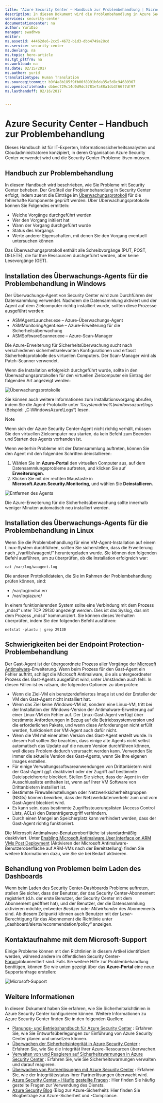 ```yaml
---
title: "Azure Security Center – Handbuch zur Problembehandlung | Microsoft Docs"
description: In diesem Dokument wird die Problembehandlung in Azure Security Center beschrieben.
services: security-center
documentationcenter: na
author: YuriDio
manager: swadhwa
editor: 
ms.assetid: 44462de6-2cc5-4672-b1d3-dbb4749a28cd
ms.service: security-center
ms.devlang: na
ms.topic: hero-article
ms.tgt_pltfrm: na
ms.workload: na
ms.date: 02/15/2017
ms.author: yurid
translationtype: Human Translation
ms.sourcegitcommit: b9f4a8b185f9fb06f8991b6da35a5d8c94689367
ms.openlocfilehash: dbbec729c14d0d9dc5781e7a88a1db3f66f7df97
ms.lasthandoff: 02/16/2017


---
```

# <a name="azure-security-center-troubleshooting-guide"></a>Azure Security Center – Handbuch zur Problembehandlung
Dieses Handbuch ist für IT-Experten, Informationssicherheitsanalysten und Cloudadministratoren konzipiert, in deren Organisation Azure Security Center verwendet wird und die Security Center-Probleme lösen müssen.

## <a name="troubleshooting-guide"></a>Handbuch zur Problembehandlung
In diesem Handbuch wird beschrieben, wie Sie Probleme mit Security Center beheben. Der Großteil der Problembehandlung in Security Center erfolgt, indem zuerst die Einträge im [Überwachungsprotokoll](https://azure.microsoft.com/updates/audit-logs-in-azure-preview-portal/) für die fehlerhafte Komponente geprüft werden. Über Überwachungsprotokolle können Sie Folgendes ermitteln:

* Welche Vorgänge durchgeführt werden
* Wer den Vorgang initiiert hat
* Wann der Vorgang durchgeführt wurde
* Status des Vorgangs
* Werte anderer Eigenschaften, mit denen Sie den Vorgang eventuell untersuchen können

Das Überwachungsprotokoll enthält alle Schreibvorgänge (PUT, POST, DELETE), die für Ihre Ressourcen durchgeführt werden, aber keine Lesevorgänge (GET).

## <a name="troubleshooting-monitoring-agent-installation-in-windows"></a>Installation des Überwachungs-Agents für die Problembehandlung in Windows
Der Überwachungs-Agent von Security Center wird zum Durchführen der Datensammlung verwendet. Nachdem die Datensammlung aktiviert und der Agent auf dem Zielcomputer richtig installiert wurde, sollten diese Prozesse ausgeführt werden:

* ASMAgentLauncher.exe – Azure-Überwachungs-Agent 
* ASMMonitoringAgent.exe – Azure-Erweiterung für die Sicherheitsüberwachung
* ASMSoftwareScanner.exe – Azure-Scan-Manager

Die Azure-Erweiterung für Sicherheitsüberwachung sucht nach verschiedenen sicherheitsrelevanten Konfigurationen und erfasst Sicherheitsprotokolle des virtuellen Computers. Der Scan-Manager wird als Patch-Scanner verwendet.

Wenn die Installation erfolgreich durchgeführt wurde, sollte in den Überwachungsprotokollen für den virtuellen Zielcomputer ein Eintrag der folgenden Art angezeigt werden:

![Überwachungsprotokolle](./media/security-center-troubleshooting-guide/security-center-troubleshooting-guide-fig1.png)

Sie können auch weitere Informationen zum Installationsvorgang abrufen, indem Sie die Agent-Protokolle unter *%systemdrive%\windowsazure\logs* (Beispiel: „C:\WindowsAzure\Logs“) lesen.

> [!NOTE]
> Wenn sich der Azure Security Center-Agent nicht richtig verhält, müssen Sie den virtuellen Zielcomputer neu starten, da kein Befehl zum Beenden und Starten des Agents vorhanden ist.


Wenn weiterhin Probleme mit der Datensammlung auftreten, können Sie den Agent mit den folgenden Schritten deinstallieren:

1. Wählen Sie im **Azure-Portal** den virtuellen Computer aus, auf dem Datensammlungsprobleme auftreten, und klicken Sie auf **Erweiterungen**.
2. Klicken Sie mit der rechten Maustaste in **Microsoft.Azure.Security.Monitoring**, und wählen Sie **Deinstallieren**.

![Entfernen des Agents](./media/security-center-troubleshooting-guide/security-center-troubleshooting-guide-fig4.png)

Die Azure-Erweiterung für die Sicherheitsüberwachung sollte innerhalb weniger Minuten automatisch neu installiert werden.

## <a name="troubleshooting-monitoring-agent-installation-in-linux"></a>Installation des Überwachungs-Agents für die Problembehandlung in Linux
Wenn Sie die Problembehandlung für eine VM-Agent-Installation auf einem Linux-System durchführen, sollten Sie sicherstellen, dass die Erweiterung nach „/var/lib/waagent/“ heruntergeladen wurde. Sie können den folgenden Befehl ausführen, um zu überprüfen, ob die Installation erfolgreich war:

`cat /var/log/waagent.log` 

Die anderen Protokolldateien, die Sie im Rahmen der Problembehandlung prüfen können, sind: 

* /var/log/mdsd.err
* /var/log/azure/

In einem funktionierenden System sollte eine Verbindung mit dem Prozess „mdsd“ unter TCP 29130 angezeigt werden. Dies ist das Syslog, das mit dem Prozess „mdsd“ kommuniziert. Sie können dieses Verhalten überprüfen, indem Sie den folgenden Befehl ausführen:

`netstat -plantu | grep 29130`

## <a name="troubleshooting-endpoint-protection-not-working-properly"></a>Schwierigkeiten bei der Endpoint Protection-Problembehandlung

Der Gast-Agent ist der übergeordnete Prozess aller Vorgänge der [Microsoft Antimalware](../security/azure-security-antimalware.md)-Erweiterung. Wenn beim Prozess für den Gast-Agent ein Fehler auftritt, schlägt die Microsoft Antimalware, die als untergeordneter Prozess des Gast-Agents ausgeführt wird, unter Umständen auch fehl.  In diesen Fällen ist es ratsam, die folgenden Optionen zu überprüfen:

- Wenn die Ziel-VM ein benutzerdefiniertes Image ist und der Ersteller der VM den Gast-Agent nicht installiert hat.
- Wenn das Ziel keine Windows-VM ist, sondern eine Linux-VM, tritt bei der Installation der Windows-Version der Antimalware-Erweiterung auf einer Linux-VM ein Fehler auf. Der Linux-Gast-Agent verfügt über bestimmte Anforderungen in Bezug auf die Betriebssystemversion und die erforderlichen Pakete, und wenn diese Anforderungen nicht erfüllt werden, funktioniert der VM-Agent auch dafür nicht. 
- Wenn die VM mit einer alten Version des Gast-Agent erstellt wurde. In diesem Fall sollten Sie beachten, dass einige alte Agents nicht selbst automatisch das Update auf die neuere Version durchführen können, weil dieses Problem dadurch verursacht werden kann. Verwenden Sie immer die aktuelle Version des Gast-Agents, wenn Sie Ihre eigenen Images erstellen.
- Für einige Verwaltungssoftwareanwendungen von Drittanbietern wird der Gast-Agent ggf. deaktiviert oder der Zugriff auf bestimmte Dateispeicherorte blockiert. Stellen Sie sicher, dass der Agent in der Ausschlussliste enthalten ist, wenn auf Ihrer VM Software von Drittanbietern installiert ist.
- Bestimmte Firewalleinstellungen oder Netzwerksicherheitsgruppen (NSGs) können bewirken, dass der Netzwerkdatenverkehr zum und vom Gast-Agent blockiert wird.
- Es kann sein, dass bestimmte Zugriffssteuerungslisten (Access Control Lists, ACLs) den Datenträgerzugriff verhindern.
- Durch einen Mangel an Speicherplatz kann verhindert werden, dass der Gast-Agent richtig funktioniert. 

Die Microsoft Antimalware-Benutzeroberfläche ist standardmäßig deaktiviert. Unter [Enabling Microsoft Antimalware User Interface on ARM VMs Post Deployment](https://blogs.msdn.microsoft.com/azuresecurity/2016/03/09/enabling-microsoft-antimalware-user-interface-post-deployment/) (Aktivieren der Microsoft Antimalware-Benutzeroberfläche auf ARM-VMs nach der Bereitstellung) finden Sie weitere Informationen dazu, wie Sie sie bei Bedarf aktivieren.

## <a name="troubleshooting-problems-loading-the-dashboard"></a>Behandlung von Problemen beim Laden des Dashboards

Wenn beim Laden des Security Center-Dashboards Probleme auftreten, stellen Sie sicher, dass der Benutzer, der das Security Center-Abonnement registriert (d.h. der erste Benutzer, der Security Center mit dem Abonnement geöffnet hat), und der Benutzer, der die Datensammlung aktivieren möchte, entweder *Besitzer* oder *Mitwirkender* des Abonnements sind. Ab diesem Zeitpunkt können auch Benutzer mit der *Leser*-Berechtigung für das Abonnement die Richtlinie unter „dashboard/alerts/recommendation/policy“ anzeigen.

## <a name="contacting-microsoft-support"></a>Kontaktaufnahme mit dem Microsoft-Support
Einige Probleme können mit den Richtlinien in diesem Artikel identifiziert werden, während andere im öffentlichen Security Center- [Forum](https://social.msdn.microsoft.com/Forums/en-US/home?forum=AzureSecurityCenter)dokumentiert sind. Falls Sie weitere Hilfe zur Problembehandlung benötigen, können Sie wie unten gezeigt über das **Azure-Portal** eine neue Supportanfrage erstellen: 

![Microsoft-Support](./media/security-center-troubleshooting-guide/security-center-troubleshooting-guide-fig2.png)

## <a name="see-also"></a>Weitere Informationen
In diesem Dokument haben Sie erfahren, wie Sie Sicherheitsrichtlinien in Azure Security Center konfigurieren können. Weitere Informationen zu Azure Security Center finden Sie in den folgenden Quellen:

* [Planungs- und Betriebshandbuch für Azure Security Center](security-center-planning-and-operations-guide.md) : Erfahren Sie, wie Sie Entwurfsüberlegungen zur Einführung von Azure Security Center planen und umsetzen können.
* [Überwachen der Sicherheitsintegrität in Azure Security Center](security-center-monitoring.md) : Erfahren Sie, wie Sie die Integrität Ihrer Azure-Ressourcen überwachen.
* [Verwalten von und Reagieren auf Sicherheitswarnungen in Azure Security Center](security-center-managing-and-responding-alerts.md) : Erfahren Sie, wie Sie Sicherheitswarnungen verwalten und darauf reagieren.
* [Überwachen von Partnerlösungen mit Azure Security Center](security-center-partner-solutions.md) : Erfahren Sie, wie der Integritätsstatus Ihrer Partnerlösungen überwacht wird.
* [Azure Security Center – Häufig gestellte Fragen](security-center-faq.md) : Hier finden Sie häufig gestellte Fragen zur Verwendung des Diensts.
* [Azure Security Blog](http://blogs.msdn.com/b/azuresecurity/) (Blog zur Azure-Sicherheit): Hier finden Sie Blogbeiträge zur Azure-Sicherheit und -Compliance.


